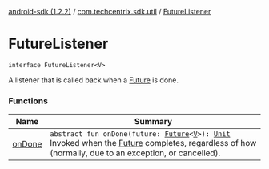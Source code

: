 [android-sdk (1.2.2)](../../index.md) / [com.techcentrix.sdk.util](../index.md) / [FutureListener](./index.md)

# FutureListener

`interface FutureListener<V>`

A listener that is called back when a [Future](https://developer.android.com/reference/java/util/concurrent/Future.html) is done.

### Functions

| Name | Summary |
|---|---|
| [onDone](on-done.md) | `abstract fun onDone(future: `[`Future`](https://developer.android.com/reference/java/util/concurrent/Future.html)`<`[`V`](index.md#V)`>): `[`Unit`](https://kotlinlang.org/api/latest/jvm/stdlib/kotlin/-unit/index.html)<br>Invoked when the [Future](https://developer.android.com/reference/java/util/concurrent/Future.html) completes, regardless of how (normally, due to an exception, or cancelled). |
